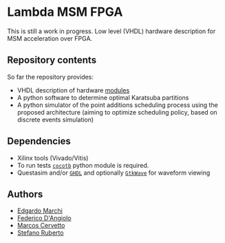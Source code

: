 # Lambda MSM FPGA

This is still a work in progress.
Low level (VHDL) hardware description for MSM acceleration over FPGA.

## Repository contents

So far the repository provides:

* VHDL description of hardware [modules](hdl/README.md)
* A python software to determine optimal Karatsuba partitions
* A python simulator of the point additions scheduling process using the proposed architecture (aiming to optimize scheduling policy, based on discrete events simulation)

## Dependencies
* Xilinx tools (Vivado/Vitis)
* To run tests [```cocotb```](https://www.cocotb.org/) python module is required.
* Questasim and/or [```GHDL```](https://github.com/ghdl/ghdl) and optionally [```GtkWave```](https://github.com/gtkwave/gtkwave) for waveform viewing

## Authors
* [Edgardo Marchi](https://github.com/edgardomarchi)
* [Federico D'Angiolo](https://github.com/fgdangiolo)
* [Marcos Cervetto](https://github.com/twint)
* [Stefano Ruberto](https://github.com/stefmr)
